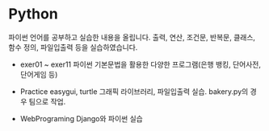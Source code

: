 # Python

파이썬 언어를 공부하고 실습한 내용을 올립니다.
출력, 연산, 조건문, 반복문, 클래스, 함수 정의, 파일입출력 등을 실습하였습니다.

* exer01 ~ exer11
    파이썬 기본문법을 활용한 다양한 프로그램(은행 뱅킹, 단어사전, 단어게임 등) 

* Practice
    easygui, turtle 그래픽 라이브러리, 파일입출력 실습. 
    bakery.py의 경우 팀으로 작업. 

* WebPrograming
Django와 파이썬 실습 
